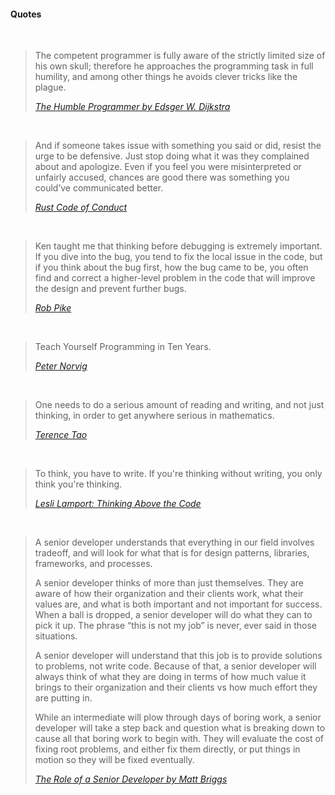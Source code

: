 #### Quotes

<br>

> The competent programmer is fully aware of the strictly
> limited size of his own skull; therefore he approaches 
> the programming task in full humility, and among other 
> things he avoids clever tricks like the plague.
>
> [*The Humble Programmer by Edsger W. Dijkstra*](https://www.cs.utexas.edu/~EWD/transcriptions/EWD03xx/EWD340.html)

<br>

> And if someone takes issue with something you said or did, 
> resist the urge to be defensive. Just stop doing what it 
> was they complained about and apologize. Even if you feel 
> you were misinterpreted or unfairly accused, chances are 
> good there was something you could’ve communicated better.
>
> [*Rust Code of Conduct*](http://www.rust-lang.org/conduct.html)

<br>

> Ken taught me that thinking before debugging is extremely 
> important. If you dive into the bug, you tend to fix the 
> local issue in the code, but if you think about the bug 
> first, how the bug came to be, you often find and correct 
> a higher-level problem in the code that will improve the 
> design and prevent further bugs.
>
> [*Rob Pike*](http://www.informit.com/articles/article.aspx?p=1941206)

<br>

> Teach Yourself Programming in Ten Years.
>
> [*Peter Norvig*](http://norvig.com/21-days.html)

<br>

> One needs to do a serious amount of reading and writing,
> and not just thinking, in order to get anywhere serious 
> in mathematics.
>
> [*Terence Tao*](https://terrytao.wordpress.com/career-advice/work-hard/)

<br>

> To think, you have to write. If you're thinking without writing, you only
> think you're thinking.
>
> [*Lesli Lamport: Thinking Above the Code*](https://youtu.be/-4Yp3j_jk8Q)

<br>

> A senior developer understands that everything in our field involves 
> tradeoff, and will look for what that is for design patterns, libraries,
> frameworks, and processes.
>
> A senior developer thinks of more than just themselves. They are aware
> of how their organization and their clients work, what their values are,
> and what is both important and not important for success. When a ball is
> dropped, a senior developer will do what they can to pick it up. The
> phrase “this is not my job” is never, ever said in those situations.
>
> A senior developer will understand that this job is to provide solutions
> to problems, not write code. Because of that, a senior developer will
> always think of what they are doing in terms of how much value it brings
> to their organization and their clients vs how much effort they are putting
> in.
>
> While an intermediate will plow through days of boring work, a senior
> developer will take a step back and question what is breaking down to
> cause all that boring work to begin with. They will evaluate the cost of
> fixing root problems, and either fix them directly, or put things in
> motion so they will be fixed eventually.
>
> [*The Role of a Senior Developer by Matt 
> Briggs*](http://mattbriggs.net/blog/2015/06/01/the-role-of-a-senior-developer/)
